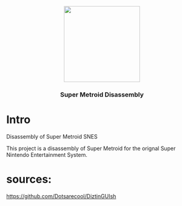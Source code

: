 <p align="center"><img src="https://i.imgur.com/8KpT1e0.png" width="200" height="200"> </p>
<h3 align="center">Super Metroid Disassembly</h3>

# Intro

Disassembly of Super Metroid SNES

This project is a disassembly of Super Metroid for the orignal Super Nintendo Entertainment System.

# sources:
https://github.com/Dotsarecool/DiztinGUIsh
